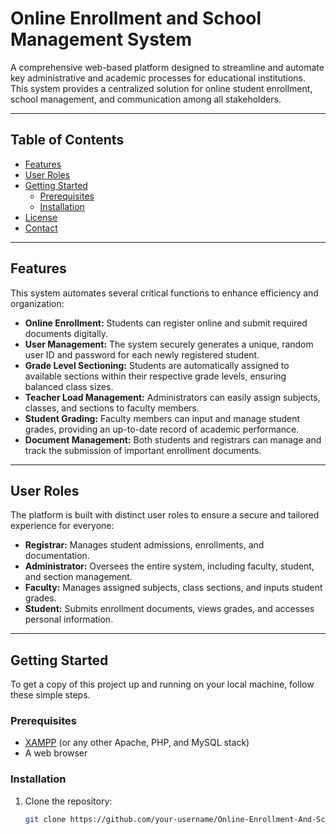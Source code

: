 # Online Enrollment and School Management System

A comprehensive web-based platform designed to streamline and automate key administrative and academic processes for educational institutions. This system provides a centralized solution for online student enrollment, school management, and communication among all stakeholders.

---

## Table of Contents
- [Features](#features)
- [User Roles](#user-roles)
- [Getting Started](#getting-started)
  - [Prerequisites](#prerequisites)
  - [Installation](#installation)
- [License](#license)
- [Contact](#contact)

---

## Features

This system automates several critical functions to enhance efficiency and organization:

- **Online Enrollment:** Students can register online and submit required documents digitally.  
- **User Management:** The system securely generates a unique, random user ID and password for each newly registered student.  
- **Grade Level Sectioning:** Students are automatically assigned to available sections within their respective grade levels, ensuring balanced class sizes.  
- **Teacher Load Management:** Administrators can easily assign subjects, classes, and sections to faculty members.  
- **Student Grading:** Faculty members can input and manage student grades, providing an up-to-date record of academic performance.  
- **Document Management:** Both students and registrars can manage and track the submission of important enrollment documents.  

---

## User Roles

The platform is built with distinct user roles to ensure a secure and tailored experience for everyone:

- **Registrar:** Manages student admissions, enrollments, and documentation.  
- **Administrator:** Oversees the entire system, including faculty, student, and section management.  
- **Faculty:** Manages assigned subjects, class sections, and inputs student grades.  
- **Student:** Submits enrollment documents, views grades, and accesses personal information.  

---

## Getting Started

To get a copy of this project up and running on your local machine, follow these simple steps.

### Prerequisites
- [XAMPP](https://www.apachefriends.org/) (or any other Apache, PHP, and MySQL stack)  
- A web browser  

### Installation

1. Clone the repository:
   ```bash
   git clone https://github.com/your-username/Online-Enrollment-And-School-Management-System
